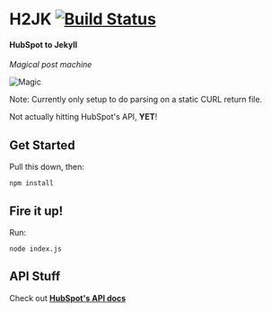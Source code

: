 # H2JK [![Build Status](https://travis-ci.com/helpscout/h2jk.svg?token=mizbXyxLU95YeKzixKT2&branch=master)](https://travis-ci.com/helpscout/h2jk)

#### HubSpot to Jekyll
_Magical post machine_

![Magic](https://media.giphy.com/media/12NUbkX6p4xOO4/giphy.gif)

Note: Currently only setup to do parsing on a static CURL return file.

Not actually hitting HubSpot's API, **YET**!


## Get Started

Pull this down, then:

```
npm install
```

## Fire it up!

Run:

```
node index.js
```


## API Stuff

Check out **[HubSpot's API docs](https://developers.hubspot.com/docs/methods/blogv2/get_blog_posts)**
